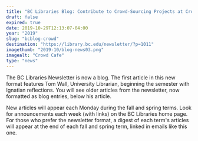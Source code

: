 ```yaml
---
title: "BC Libraries Blog: Contribute to Crowd-Sourcing Projects at CrowdCafe"
draft: false
expired: true
date: 2019-10-29T12:13:07-04:00
year: "2019"
slug: "bcblog-crowd"
destination: "https://library.bc.edu/newsletter/?p=1011"
imagethumb: "2019-10/blog-news03.png"
imagealt: "Crowd Cafe"
type: "news"
---
```


The BC Libraries Newsletter is now a blog. The first article in this new format features Tom Wall, University Librarian, beginning the semester with Ignatian reflections. You will see older articles from the newsletter, now formatted as blog entries, below his article.

New articles will appear each Monday during the fall and spring terms. Look for announcements each week (with links) on the BC Libraries home page. For those who prefer the newsletter format, a digest of each term's articles will appear at the end of each fall and spring term, linked in emails like this one.